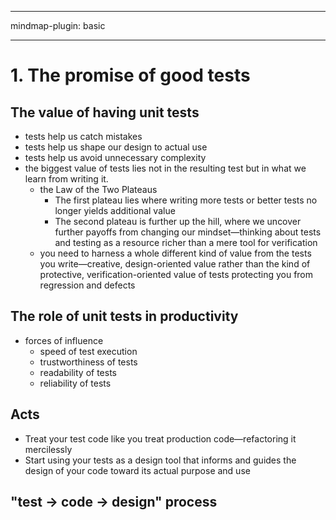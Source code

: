 
---

mindmap-plugin: basic

---

    
# 1. The promise of good tests
## The value of having unit tests
- tests help us catch mistakes
- tests help us shape our design to actual use
- tests help us avoid unnecessary complexity
- the biggest value of tests lies not in the resulting test
but in what we learn from writing it.
  - the Law of the Two Plateaus
    - The first plateau lies where writing more tests or better tests no longer
yields additional value
    - The second plateau is further up the hill, where we uncover further payoffs from changing our mindset—thinking about tests and testing as a resource richer than a mere tool for verification
  - you need to harness a whole different kind of value from the tests you write—creative, design-oriented value rather than the kind of protective, verification-oriented value of tests protecting you from regression and defects
## The role of unit tests in productivity
- forces of influence
  - speed of test execution
  - trustworthiness of tests
  - readability of tests
  - reliability of tests
## Acts
- Treat your test code like you treat production code—refactoring it mercilessly
- Start using your tests as a design tool that informs and guides the design of your code toward its actual purpose and use
## "test -> code -> design" process